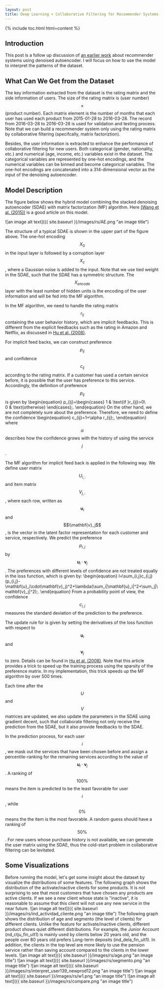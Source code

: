 ```yaml
---
layout: post
title: Deep Learning + Collaborative Filtering for Recommender Systems
---
```


{% include toc.html html=content %}


## Introduction

This post is a follow up discussion of [an earlier work](https://github.com/xiaoouzhang/Collaborative-Deep-Learning-for-Recommender-Systems) about recommender systems using denoised autoencoder. I will focus on how to use the model to interpret the patterns of the dataset.

## What Can We Get from the Dataset
The key information extracted from the dataset is the rating matrix and the side information of users. The size of the rating matrix is (user number) $$\times$$ (product number). Each matrix element is the number of months that each user has used each product from 2015-01-28 to 2016-03-28. The record from 2016-03-28 to 2016-03-28 is used for validation and testing process. Note that we can build a recommender system only using the rating matrix by collaborative filtering (specifcally, matrix factoriztion).

Besides, the user information is extracted to enhance the performance of collaborative filtering for new users. Both categorical (gender, nationality, etc.) and numerical (age, income, etc.) variables exist in the dataset. The categorical variables are represented by one-hot encodings, and the numerical variables can be binned and become categorical variables. The one-hot encodings are concatenated into a 314-dimensional vector as the input of the denoising autoencoder.


## Model Description

The figure below shows the hybrid model combining the stacked denoising autoencoder (SDAE) with matrix factorization (MF) algorithm. Here [(Wang et al. (2015))](https://dl.acm.org/citation.cfm?id=2783273) is a good article on this model.

![an image alt text]({{ site.baseurl }}/images/rs/AE.png "an image title")

The structure of a typical SDAE is shown in the upper part of the figure above. The one-hot encoding $$X_0$$ in the input layer is followed by a corruption layer $$X_c$$, where a Gaussian noise is added to the input. Note that we use tied weight in the SDAE, such that the SDAE has a symmetric structure. The $$X_{encode}$$ layer with the least number of hidden units is the encoding of the user information and will be fed into the MF algorithm.

In the MF algorithm, we need to handle the rating matrix $$r_{ij}$$ containing the user behavior history, which are implicit feedbacks. This is different from the explicit feedbacks such as the rating in Amazon and Netflix, as discussed in [Hu et al. (2008)](https://dl.acm.org/citation.cfm?id=1510528.1511352).

For implicit feed backs, we can construct preference $$p_{ij}$$ and confidence $$c_{ij}$$ according to the rating matrix. If a customer has used a certain service before, it is possible that the user has preference to this service. Accordingly, the definition of preference $$p_{ij}$$ is given by
\begin{equation}
p_{ij}=\begin{cases}
1 & \text{if }r_{ij}>0\\\
0 & \text{otherwise}
\end{cases}\;.
\end{equation}
On the other hand, we are not completely sure about the preference. Therefore, we need to define the confidence
\begin{equation}
c_{ij}=1+\alpha r_{ij}\;,
\end{equation}
where $$\alpha$$ describes how the confidence grows with the history of using the service $$j$$. 

The MF algorithm for implicit feed back is applied in the following way. We define user matrix $$U_{i,:}$$ and item matrix $$V_{j,:}$$, where each row, written as $$\mathbf{u}_i$$ and $$\\mathbf{v}_j$$, is the vector in the latent factor representation for each customer and service, respectively. We predict the preference $$p_{i,j}$$ by $$\mathbf{u}_i\cdot\mathbf{v}_j$$. The preferences with different levels of confidence are not treated equally in the loss function, which is given by:
\begin{equation}
l=\sum_{i,j}c_{i,j}(p_{i,j}-\mathbf{u}_i\cdot\mathbf{v}_j)^2+\lambda(\sum_i\|\mathbf{u}_i\|^2+\sum_j\|\mathbf{v}_j\|^2)\;.
\end{equation}
From a probability point of view, the confidence $$c_{i,j}$$ measures the standard deviation of the prediction to the preference.

The update rule for is given by setting the derivatives of the loss function with respect to $$\mathbf{u}_i$$ and $$\mathbf{v}_j$$ to zero. Details can be found in [Hu et al. (2008)](https://dl.acm.org/citation.cfm?id=1510528.1511352). Note that this article provides a trick to speed up the training process using the sparsity of the preference matrix. In my implementation, this trick speeds up the MF algorithm by over 500 times.

Each time after the $$U$$ and $$V$$ matrices are updated, we also update the parameters in the SDAE using gradient decent, such that collaborate filtering not only receive the prediction from the SDAE, but it also provide feedbacks to the SDAE. 

In the prediction process, for each user $$i$$, we mask out the services that have been chosen before and assign a percentile-ranking for the remaining services according to the value of $$\mathbf{u}_i\cdot\mathbf{v}_j$$. A ranking of $$100\%$$ means the item is predicted to be the least favorable for user $$i$$, while $$0\%$$ means the the item is the most favorable. A random guess should have a ranking of $$50\%$$. For new users whose purchase history is not available, we can generate the user matrix using the SDAE, thus the cold-start problem in collaborative filtering can be levitated.

## Some Visualizations
Before running the model, let's get some insight about the dataset by visualize the distributions of some features. The following graph shows the distribution of the activate/inactive clients for some products. It is not surprising to see that most customers that have chosen any products are active clients. If we see a new client whose state is "inactive", it is reasonable to assume that this client will not use any new service in the near future.
![an image alt text]({{ site.baseurl }}/images/rs/ind_actividad_cliente.png "an image title")
The following graph shows the distribution of age and segmento (the level of clients) for different clients. Unlike the feature for activate/inactive clients, different product shows quiet different distributions. For example, the Junior Account (nd_ctju_fin_ult1) is mainly used by clients below 20 years old, and the people over 80 years old prefers Long-term deposits (ind_dela_fin_ult1). In addition, the clients in the top level are more likely to use the pension service rather than saving account compared to the clients in the lower levels.
![an image alt text]({{ site.baseurl }}/images/rs/age.png "an image title")
![an image alt text]({{ site.baseurl }}/images/rs/segmento.png "an image title")
![an image alt text]({{ site.baseurl }}/images/rs/interpret_user139_newprod12.png "an image title")
![an image alt text]({{ site.baseurl }}/images/rs/w1.png "an image title")
![an image alt text]({{ site.baseurl }}/images/rs/compare.png "an image title")
